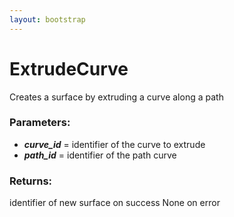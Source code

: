 ```yaml
---
layout: bootstrap
---
```


# ExtrudeCurve

Creates a surface by extruding a curve along a path
        

### Parameters:

- ***curve_id*** = identifier of the curve to extrude
- ***path_id*** = identifier of the path curve
        

### Returns:


identifier of new surface on success
None on error
        
